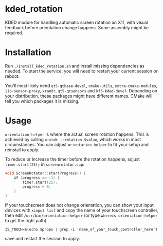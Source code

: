# kded_rotation

KDED module for handling automatic screen rotation on X11, with visual feedback before orientation change happens. Some assembly might be required.

# Installation

Run `./install_kded_rotation.sh` and install missing dependencies as needed. To start the service, you will need to restart your current session or reboot.

You'll most likely need `qt5-qtbase-devel`, `cmake-utils`, `extra-cmake-modules`, `iio-sensor-proxy`, `xrandr`, `qt5-qtsensors` and `kf5-kded-devel`. Depending on your distribution, these packages might have different names. CMake will tell you which packages it is missing. 

# Usage

`orientation-helper` is where the actual screen rotation happens. This is achieved by calling `xrandr --rotation $value`, which works in most circumstances. You can adjust `orientation-helper` to fit your setup and reinstall to apply.

To reduce or increase the timer before the rotation happens, adjust `timer.start(25);` in `screenrotator.cpp`:

```cpp
void ScreenRotator::startProgress() {
	if (progress == -1) {
		timer.start(25);
		progress = 0;
	}
}
```
If your touchscreen does not change orientation, you can show your input devices with `xinput list` and copy the name of your touchscreen controller, then edit `/usr/bin/orientation-helper` (or type `whereis orientation-helper` to get the right path)

```
IS_TOUCH=$(echo $props | grep -i 'name_of_your_touch_controller_here')
```
save and restart the session to apply.

